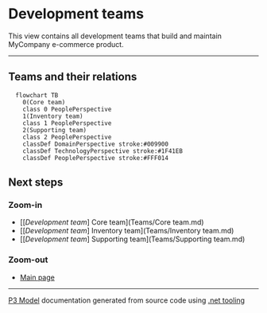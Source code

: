 ﻿
# Development teams

This view contains all development teams that build and maintain MyCompany e-commerce product.  

---



## Teams and their relations

```mermaid
  flowchart TB
    0(Core team)
    class 0 PeoplePerspective
    1(Inventory team)
    class 1 PeoplePerspective
    2(Supporting team)
    class 2 PeoplePerspective
    classDef DomainPerspective stroke:#009900
    classDef TechnologyPerspective stroke:#1F41EB
    classDef PeoplePerspective stroke:#FFF014
```

## Next steps


### Zoom-in

- [[*Development team*] Core team](Teams/Core team.md)
- [[*Development team*] Inventory team](Teams/Inventory team.md)
- [[*Development team*] Supporting team](Teams/Supporting team.md)

### Zoom-out

- [Main page](README.md)

---

[P3 Model](https://github.com/P3-model/P3-model) documentation generated from source code using [.net tooling](https://github.com/P3-model/P3-model-dotnet)